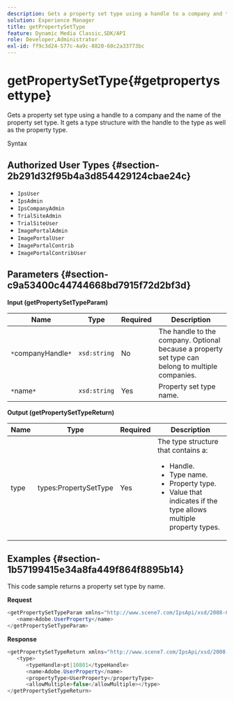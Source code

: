 ```yaml
---
description: Gets a property set type using a handle to a company and the name of the property set type. It gets a type structure with the handle to the type as well as the property type.
solution: Experience Manager
title: getPropertySetType
feature: Dynamic Media Classic,SDK/API
role: Developer,Administrator
exl-id: ff9c3d24-577c-4a9c-8820-60c2a33773bc
---
```

# getPropertySetType{#getpropertysettype}

Gets a property set type using a handle to a company and the name of the property set type. It gets a type structure with the handle to the type as well as the property type.

 Syntax 

## Authorized User Types {#section-2b291d32f95b4a3d854429124cbae24c}

* `IpsUser` 
* `IpsAdmin` 
* `IpsCompanyAdmin` 
* `TrialSiteAdmin` 
* `TrialSiteUser` 
* `ImagePortalAdmin` 
* `ImagePortalUser` 
* `ImagePortalContrib` 
* `ImagePortalContribUser`

## Parameters {#section-c9a53400c44744668bd7915f72d2bf3d}

**Input (getPropertySetTypeParam)** 

|  Name  | Type  | Required  | Description  |
|---|---|---|---|
|  `*`companyHandle`*`  | `xsd:string`  | No  | The handle to the company. Optional because a property set type can belong to multiple companies.  |
|  `*`name`*`  | `xsd:string`  | Yes  | Property set type name.  |

**Output (getPropertySetTypeReturn)** 

<table id="table_F2724F6B706C4F658AED99290E29F3E6"> 
 <thead> 
  <tr> 
   <th colname="col1" class="entry"> Name </th> 
   <th colname="col2" class="entry"> Type </th> 
   <th colname="col3" class="entry"> Required </th> 
   <th colname="col4" class="entry"> Description </th> 
  </tr> 
 </thead>
 <tbody> 
  <tr> 
   <td colname="col1"> <span class="codeph"> <span class="varname"> type</span> </span> </td> 
   <td colname="col2"> <span class="codeph"> types:PropertySetType</span> </td> 
   <td colname="col3"> Yes </td> 
   <td colname="col4">The type structure that contains a: 
    <ul id="ul_FC028882124D4CD6870A076CBFB80333"> 
     <li id="li_9F36539C51ED48EDBECCD6A07A4FDD4A">Handle. </li> 
     <li id="li_6004406A0D1341648A714FF3C61E4004">Type name. </li> 
     <li id="li_29F6CA9D8B134ED3B10B6BDBB41BF607">Property type. </li> 
     <li id="li_A2354354541A4F1AB7234F65F2B61A40">Value that indicates if the type allows multiple property types. </li> 
    </ul> </td> 
  </tr> 
 </tbody> 
</table>

## Examples {#section-1b57199415e34a8fa449f864f8895b14}

This code sample returns a property set type by name.

**Request** 

```java
<getPropertySetTypeParam xmlns="http://www.scene7.com/IpsApi/xsd/2008-01-15">
   <name>Adobe.UserProperty</name>
</getPropertySetTypeParam>
```

**Response** 

```java
<getPropertySetTypeReturn xmlns="http://www.scene7.com/IpsApi/xsd/2008-01-15">
   <type>
      <typeHandle>pt|10801</typeHandle>
      <name>Adobe.UserProperty</name>
      <propertyType>UserProperty</propertyType>
      <allowMultiple>false</allowMultiple></type>
</getPropertySetTypeReturn>
```
